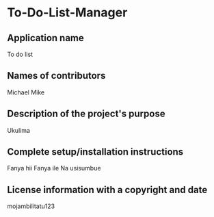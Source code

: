 # To-Do-List-Manager

## Application name
To do list
## Names of contributors
Michael Mike
## Description of the project's purpose
Ukulima
## Complete setup/installation instructions
Fanya hii
Fanya ile
Na usisumbue
## License information with a copyright and date
mojambilitatu123
